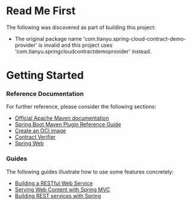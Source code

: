 # Read Me First
The following was discovered as part of building this project:

* The original package name 'com.tianyu.spring-cloud-contract-demo-provider' is invalid and this project uses 'com.tianyu.springcloudcontractdemoprovider' instead.

# Getting Started

### Reference Documentation
For further reference, please consider the following sections:

* [Official Apache Maven documentation](https://maven.apache.org/guides/index.html)
* [Spring Boot Maven Plugin Reference Guide](https://docs.spring.io/spring-boot/docs/2.7.2/maven-plugin/reference/html/)
* [Create an OCI image](https://docs.spring.io/spring-boot/docs/2.7.2/maven-plugin/reference/html/#build-image)
* [Contract Verifier](https://cloud.spring.io/spring-cloud-contract/reference/htmlsingle/)
* [Spring Web](https://docs.spring.io/spring-boot/docs/2.7.2/reference/htmlsingle/#web)

### Guides
The following guides illustrate how to use some features concretely:

* [Building a RESTful Web Service](https://spring.io/guides/gs/rest-service/)
* [Serving Web Content with Spring MVC](https://spring.io/guides/gs/serving-web-content/)
* [Building REST services with Spring](https://spring.io/guides/tutorials/rest/)

